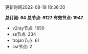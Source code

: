 更新时间2022-08-19 18:36:30

**总订阅: 64**
**总节点: 9127**
**有效节点: 1947**
- v2ray节点: 1650
- ss节点: 234
- trojan节点: 61
- ssr节点: 2
